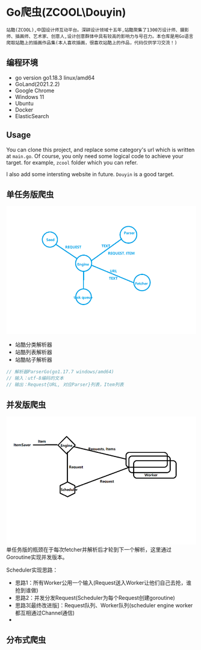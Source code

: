 # Go爬虫(ZCOOL\Douyin)
`站酷(ZCOOL),中国设计师互动平台。深耕设计领域十五年,站酷聚集了1300万设计师、摄影师、插画师、艺术家、创意人,设计创意群体中具有较高的影响力与号召力。本仓库是用Go语言爬取站酷上的插画作品集(本人喜欢插画，很喜欢站酷上的作品，代码仅供学习交流！)`
## 编程环境
- go version go1.18.3 linux/amd64
- GoLand(2021.2.2) 
- Google Chrome
- Windows 11
- Ubuntu
- Docker
- ElasticSearch

## Usage

You can clone this project, and replace some category's url which is written at `main.go`.
Of course, you only need some logical code to achieve your target. for example, `zcool` folder which you can refer.

I also add some intersting website in future. `Douyin` is a good target.


## 单任务版爬虫
![artichive](./Architecture.png)
- 站酷分类解析器
- 站酷列表解析器
- 站酷帖子解析器
```go
// 解析器ParserGo(go1.17.7 windows/amd64)
// 输入：utf-8编码的文本
// 输出：Request{URL, 对应Parser}列表，Item列表
```
## 并发版爬虫
![artichive-cor](./Architecture_cor.png)
单任务版的瓶颈在于每次fetcher并解析后才轮到下一个解析，这里通过Goroutine实现并发版本。

Scheduler实现思路：  
- 思路1：所有Worker公用一个输入(Request送入Worker让他们自己去抢，谁抢到谁做)
- 思路2：并发分发Request(Scheduler为每个Request创建goroutine)
- 思路3[最终改进版]：Request队列、Worker队列(scheduler engine worker都互相通过Channel通信)
- 
## 分布式爬虫
